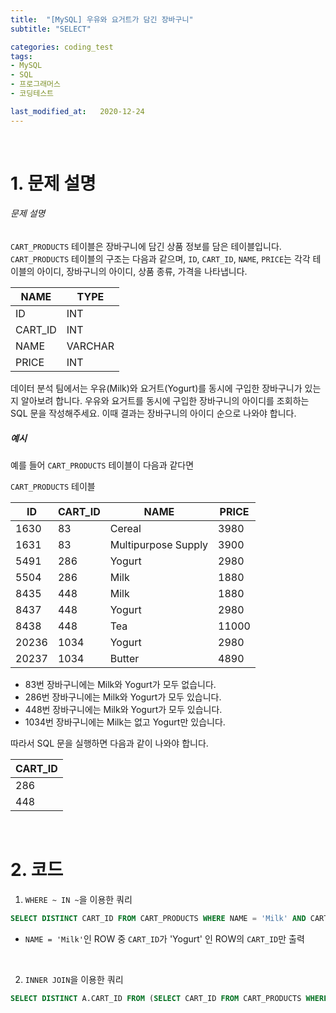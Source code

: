 ```yaml
---
title:  "[MySQL] 우유와 요거트가 담긴 장바구니"
subtitle: "SELECT"

categories: coding_test
tags:
- MySQL
- SQL
- 프로그래머스
- 코딩테스트

last_modified_at:   2020-12-24
---
```



<br>

# 1. 문제 설명

###### 문제 설명

`CART_PRODUCTS` 테이블은 장바구니에 담긴 상품 정보를 담은 테이블입니다. `CART_PRODUCTS` 테이블의 구조는 다음과 같으며, `ID`, `CART_ID`, `NAME`, `PRICE`는 각각 테이블의 아이디, 장바구니의 아이디, 상품 종류, 가격을 나타냅니다.

| NAME    | TYPE    |
| ------- | ------- |
| ID      | INT     |
| CART_ID | INT     |
| NAME    | VARCHAR |
| PRICE   | INT     |

데이터 분석 팀에서는 우유(Milk)와 요거트(Yogurt)를 동시에 구입한 장바구니가 있는지 알아보려 합니다. 우유와 요거트를 동시에 구입한 장바구니의 아이디를 조회하는 SQL 문을 작성해주세요. 이때 결과는 장바구니의 아이디 순으로 나와야 합니다.

##### 예시

예를 들어 `CART_PRODUCTS` 테이블이 다음과 같다면

`CART_PRODUCTS` 테이블

| ID    | CART_ID | NAME                | PRICE |
| ----- | ------- | ------------------- | ----- |
| 1630  | 83      | Cereal              | 3980  |
| 1631  | 83      | Multipurpose Supply | 3900  |
| 5491  | 286     | Yogurt              | 2980  |
| 5504  | 286     | Milk                | 1880  |
| 8435  | 448     | Milk                | 1880  |
| 8437  | 448     | Yogurt              | 2980  |
| 8438  | 448     | Tea                 | 11000 |
| 20236 | 1034    | Yogurt              | 2980  |
| 20237 | 1034    | Butter              | 4890  |

- 83번 장바구니에는 Milk와 Yogurt가 모두 없습니다.
- 286번 장바구니에는 Milk와 Yogurt가 모두 있습니다.
- 448번 장바구니에는 Milk와 Yogurt가 모두 있습니다.
- 1034번 장바구니에는 Milk는 없고 Yogurt만 있습니다.

따라서 SQL 문을 실행하면 다음과 같이 나와야 합니다.

| CART_ID |
| ------- |
| 286     |
| 448     |

<br>



# 2. 코드

1. `WHERE ~ IN ~`을 이용한 쿼리

```sql
SELECT DISTINCT CART_ID FROM CART_PRODUCTS WHERE NAME = 'Milk' AND CART_ID IN (SELECT CART_ID FROM CART_PRODUCTS WHERE NAME = 'Yogurt')
```
+ `NAME = 'Milk'`인 ROW 중 `CART_ID`가 'Yogurt' 인 ROW의 `CART_ID`만 출력

<br>

2. `INNER JOIN`을 이용한 쿼리

```sql
SELECT DISTINCT A.CART_ID FROM (SELECT CART_ID FROM CART_PRODUCTS WHERE NAME = 'Milk') A INNER JOIN (SELECT CART_ID FROM CART_PRODUCTS WHERE NAME = 'Yogurt') B ON A.CART_ID = B.CART_ID
```

